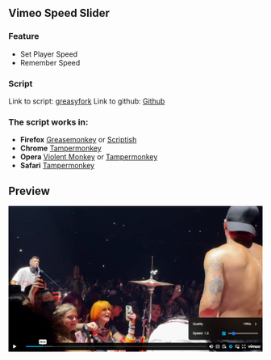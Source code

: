 ## Vimeo Speed Slider

### Feature

- Set Player Speed
- Remember Speed 

### Script

Link to script: [greasyfork](https://greasyfork.org/pl/scripts/25525-vimeo-speed-slider)
Link to github: [Github](https://github.com/anwaro/GreasyForkApp/apps/vimeo-speed-slider)


### The script works in:


- **Firefox** [Greasemonkey](https://addons.mozilla.org/pl/firefox/addon/greasemonkey/) or [Scriptish](https://addons.mozilla.org/pl/firefox/addon/scriptish/)
- **Chrome** [Tampermonkey](https://chrome.google.com/webstore/detail/tampermonkey/dhdgffkkebhmkfjojejmpbldmpobfkfo)
- **Opera** [Violent Monkey](https://addons.opera.com/en/extensions/details/violent-monkey/) or [Tampermonkey](https://addons.opera.com/pl/extensions/details/tampermonkey-beta/?display=en)
- **Safari** [Tampermonkey](https://tampermonkey.net/)


## Preview 
![Preview](https://raw.githubusercontent.com/anwaro/GreasyForkApp/main/github/vimeo-speed-slider/vimeo.png)
